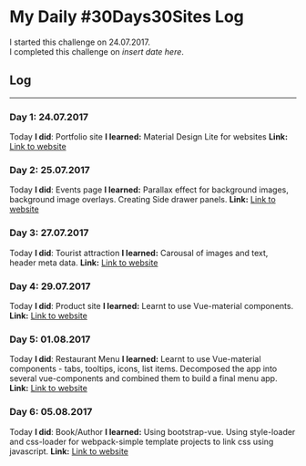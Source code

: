 # My Daily #30Days30Sites Log

I started this challenge on 24.07.2017.  
I completed this challenge on *insert date here*.

## Log
---

### **Day 1:** 24.07.2017
Today **I did**:  Portfolio site
**I learned:**  Material Design Lite for websites
**Link:** [Link to website](https://pumped-van.surge.sh)

### **Day 2:** 25.07.2017
Today **I did**:  Events page
**I learned:**  Parallax effect for background images, background image overlays. Creating Side drawer panels.
**Link:** [Link to website](http://chivalrous-pot.surge.sh/)

### **Day 3:** 27.07.2017
Today **I did**:  Tourist attraction
**I learned:**  Carousal of images and text, header meta data.
**Link:** [Link to website](http://gullible-sofa.surge.sh/)

### **Day 4:** 29.07.2017
Today **I did**:  Product site
**I learned:**  Learnt to use Vue-material components.
**Link:** [Link to website](http://paltry-regret.surge.sh/)

### **Day 5:** 01.08.2017
Today **I did**:  Restaurant Menu
**I learned:**  Learnt to use Vue-material components - tabs, tooltips, icons, list items. Decomposed the app into several vue-components and combined them to build a final menu app.
**Link:** [Link to website](http://kindly-border.surge.sh/)

### **Day 6:** 05.08.2017
Today **I did**:  Book/Author
**I learned:**  Using bootstrap-vue. Using style-loader and css-loader for webpack-simple template projects to link css using javascript.
**Link:** [Link to website]()
